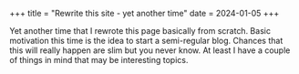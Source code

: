 +++
title = "Rewrite this site - yet another time"
date = 2024-01-05
+++

Yet another time that I rewrote this page basically from scratch. Basic motivation
this time is the idea to start a semi-regular blog. Chances that this will really 
happen are slim but you never know. At least I have a couple of things in mind that
may be interesting topics.

